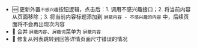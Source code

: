 - 🆕 更新外置`不感兴趣`按钮逻辑，点击后：1. 调用不感兴趣接口；2. 将当前内容从页面移除；3. 将当前内容标题添加到 `屏蔽内容 - 不感兴趣的内容` 中，后续页面将不会再出现次内容
- 💄 合并 `屏蔽内容`、`屏蔽词`菜单为 `屏蔽内容`
- 🐞 修复从列表跳转到回答详情页面尺寸错误的情况
